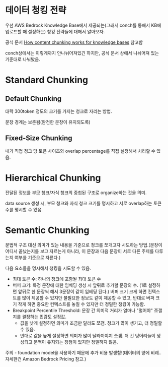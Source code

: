 # 데이터 청킹 전략

우선 AWS Bedrock Knowledge Base에서 제공되는(그래서 conch를 통해서 KB에 업로드할 때 설정하는) 청킹 전략들에 대해서 알아보자.

공식 문서 [How content chunking works for knowledge bases](https://docs.aws.amazon.com/bedrock/latest/userguide/kb-chunking.html) 참고함

conch상에서는 이렇게까지 안나뉘어져있긴 하지만, 공식 문서 상에서 나뉘어져 있는 기준대로 나눠봤음.

# Standard Chunking

## Default Chunking

대략 300token 정도의 크기를 가지는 청크로 자리는 방법.

문장 경계는 보존됨(완전한 문장이 유지되도록)

## Fixed-Size Chunking

내가 직접 청크 당 토큰 사이즈와 overlap percentage를 직접 설정해서 처리할 수 있음.

# Hierarchical Chunking

전달된 정보를 부모 청크/자식 청크의 중첩된 구조로 organize하는 것을 의미.

data source 생성 시, 부모 청크와 자식 청크 크기를 명시하고 서로 overlap하는 토큰수를 명시할 수 있음.

# Semantic Chunking

문법적 구조 대신 의미가 있는 내용을 기준으로 청크를 쪼개고자 시도하는 방법.(문장이 어디서 끝났는지를 보고 자르는게 아니라, 이 문장과 다음 문장이 서로 다른 주제를 다루는지 여부를 기준으로 자른다.)

다음 요소들을 명시해서 청킹을 시도할 수 있음.

- 최대 토큰 수: 하나의 청크에 포함될 최대 토큰 수
- 버퍼 크기: 특정 문장에 대한 임베딩 생성 시 앞뒤로 추가할 문장의 수. (1로 설정하면 앞뒤로 한 문장씩 해서 3문장이 같이 임베딩 된다.) 버퍼 크기 크게 하면 컨텍스트를 많이 제공할 수 있지만 불필요한 정보도 같이 제공할 수 있고, 반대로 버퍼 크기 작게 하면 중요한 컨텍스트를 놓칠 수 있지만 더 정밀한 청킹이 가능함.
- Breakpoint Percentile Threshold: 문장 간 의미적 거리가 얼마나 "멀어야" 쪼갤지를 결정하는 민감도 설정값.
  - 깂을 낮게 설정하면 의미가 조금만 달라도 쪼갬. 청크가 많이 생기고, 더 정밀할 수 있음.
  - 반대로 값을 높게 설정하면 의미가 많이 달라져야지 쪼갬. 더 긴 덩어리들이 생성되고 문맥이 유지되는 장점이 있지만 정밀하지 않음.

주의 - foundation model을 사용하기 때문에 추가 비용 발생함!(데이터의 양에 비례..자세한건 Amazon Bedrock Pricing 참고.)
